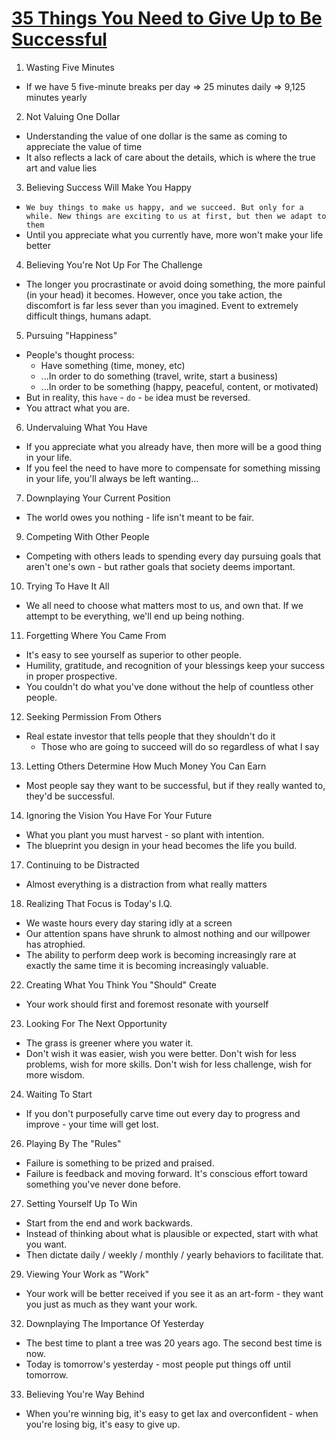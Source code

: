 # [35 Things You Need to Give Up to Be Successful](https://journal.thriveglobal.com/35-things-you-need-to-give-up-to-be-successful-c07c326aec31)

1. Wasting Five Minutes
  * If we have 5 five-minute breaks per day => 25 minutes daily => 9,125 minutes yearly
2. Not Valuing One Dollar
  * Understanding the value of one dollar is the same as coming to appreciate the value of time
  * It also reflects a lack of care about the details, which is where the true art and value lies
3. Believing Success Will Make You Happy
  * `We buy things to make us happy, and we succeed. But only for a while. New things are exciting to us at first, but then we adapt to them`
  * Until you appreciate what you currently have, more won't make your life better
4. Believing You're Not Up For The Challenge
  * The longer you procrastinate or avoid doing something, the more painful (in your head) it becomes. However, once you take action, the discomfort is far less sever than you imagined. Event to extremely difficult things, humans adapt.
5. Pursuing "Happiness"
  * People's thought process:
    * Have something (time, money, etc)
    * ...In order to do something (travel, write, start a business)
    * ...In order to be something (happy, peaceful, content, or motivated)
  * But in reality, this `have` - `do` - `be` idea must be reversed.
  * You attract what you are.
6. Undervaluing What You Have
  * If you appreciate what you already have, then more will be a good thing in your life.
  * If you feel the need to have more to compensate for something missing in your life, you'll always be left wanting...
7. Downplaying Your Current Position
  * The world owes you nothing - life isn't meant to be fair.
9. Competing With Other People
  * Competing with others leads to spending every day pursuing goals that aren't one's own - but rather goals that society deems important.
10. Trying To Have It All
  * We all need to choose what matters most to us, and own that. If we attempt to be everything, we'll end up being nothing.
11. Forgetting Where You Came From
  * It's easy to see yourself as superior to other people.
  * Humility, gratitude, and recognition of your blessings keep your success in proper prospective.
  * You couldn't do what you've done without the help of countless other people.
12. Seeking Permission From Others
  * Real estate investor that tells people that they shouldn't do it
    * Those who are going to succeed will do so regardless of what I say
13. Letting Others Determine How Much Money You Can Earn
  * Most people say they want to be successful, but if they really wanted to, they'd be successful.
14. Ignoring the Vision You Have For Your Future
  * What you plant you must harvest - so plant with intention.
  * The blueprint you design in your head becomes the life you build.
17. Continuing to be Distracted
  * Almost everything is a distraction from what really matters
18. Realizing That Focus is Today's I.Q.
  * We waste hours every day staring idly at a screen
  * Our attention spans have shrunk to almost nothing and our willpower has atrophied.
  * The ability to perform deep work is becoming increasingly rare at exactly the same time it is becoming increasingly valuable.
22. Creating What You Think You "Should" Create
  * Your work should first and foremost resonate with yourself
23. Looking For The Next Opportunity
  * The grass is greener where you water it.
  * Don't wish it was easier, wish you were better. Don't wish for less problems, wish for more skills. Don't wish for less challenge, wish for more wisdom.
24. Waiting To Start
  * If you don't purposefully carve time out every day to progress and improve - your time will get lost.
26. Playing By The "Rules"
  * Failure is something to be prized and praised.
  * Failure is feedback and moving forward. It's conscious effort toward something you've never done before.
27. Setting Yourself Up To Win
  * Start from the end and work backwards.
  * Instead of thinking about what is plausible or expected, start with what you want.
  * Then dictate daily / weekly / monthly / yearly behaviors to facilitate that.
29. Viewing Your Work as "Work"
  * Your work will be better received if you see it as an art-form - they want you just as much as they want your work.
32. Downplaying The Importance Of Yesterday
  * The best time to plant a tree was 20 years ago. The second best time is now.
  * Today is tomorrow's yesterday - most people put things off until tomorrow.
33. Believing You're Way Behind
  * When you're winning big, it's easy to get lax and overconfident - when you're losing big, it's easy to give up.
